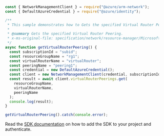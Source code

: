 ```javascript
const { NetworkManagementClient } = require("@azure/arm-network");
const { DefaultAzureCredential } = require("@azure/identity");

/**
 * This sample demonstrates how to Gets the specified Virtual Router Peering.
 *
 * @summary Gets the specified Virtual Router Peering.
 * x-ms-original-file: specification/network/resource-manager/Microsoft.Network/stable/2021-08-01/examples/VirtualRouterPeeringGet.json
 */
async function getVirtualRouterPeering() {
  const subscriptionId = "subid";
  const resourceGroupName = "rg1";
  const virtualRouterName = "virtualRouter";
  const peeringName = "peering1";
  const credential = new DefaultAzureCredential();
  const client = new NetworkManagementClient(credential, subscriptionId);
  const result = await client.virtualRouterPeerings.get(
    resourceGroupName,
    virtualRouterName,
    peeringName
  );
  console.log(result);
}

getVirtualRouterPeering().catch(console.error);
```

Read the [SDK documentation](https://github.com/Azure/azure-sdk-for-js/blob/%40azure%2Farm-network_28.0.0/sdk/network/arm-network/README.md) on how to add the SDK to your project and authenticate.
